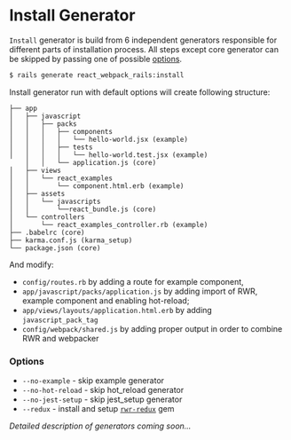 Install Generator
=======

`Install` generator is build from 6 independent generators responsible for different parts of installation process. All steps except core generator can be skipped by passing one of possible [options]().

```bash
$ rails generate react_webpack_rails:install
```

Install generator run with default options will create following structure:

```
├── app
│   ├── javascript
│   │   ├── packs
│   │   │   ├── components
│   │   │   │   └── hello-world.jsx (example)
│   │   │   ├── tests
│   │   │   │   └── hello-world.test.jsx (example)
    │   │   └── application.js (core)
│   ├── views
│   │   └── react_examples
│   │       └── component.html.erb (example)
│   ├── assets
│   │   └── javascripts
│   │       └──react_bundle.js (core)
│   └── controllers
│       └── react_examples_controller.rb (example)
├── .babelrc (core)
├── karma.conf.js (karma_setup)
└── package.json (core)
```

And modify:
- `config/routes.rb` by adding a route for example component,
- `app/javascript/packs/application.js` by adding import of RWR, example component and enabling hot-reload;
- `app/views/layouts/application.html.erb` by adding `javascript_pack_tag`
- `config/webpack/shared.js` by adding proper output in order to combine RWR and webpacker

### Options
* `--no-example` - skip example generator
* `--no-hot-reload` - skip hot_reload generator
* `--no-jest-setup` - skip jest_setup generator
* `--redux` - install and setup [`rwr-redux`](https://github.com/netguru/rwr-redux) gem

*Detailed description of generators coming soon...*
